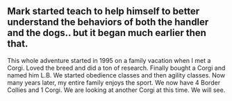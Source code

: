 <h2 class="highlight splash-intro__header"><span>Mark started teach to help himself to better understand the behaviors of both the handler and the dogs.. but it began much earlier then that.</span></h2>
<div class="splash-intro__copy">
<p> This whole adventure started in 1995 on a family vacation when I met a Corgi. Loved the breed and did a ton of research. Finally bought a Corgi and named him L.B. We started obedience classes and then agility classes. Now many years later, my entire family enjoys the sport. We now have 4 Border Collies and 1 Corgi. We are looking at another Corgi at this time. We will see. </p>
</div>

